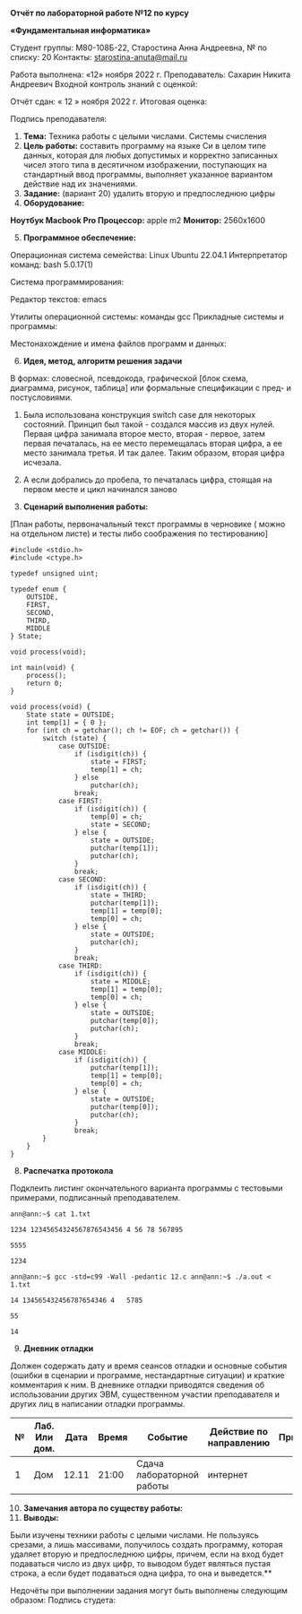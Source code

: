﻿**Отчёт по лабораторной работе №12 по курсу** 

**«Фундаментальная информатика»** 

Студент группы: М80-108Б-22, Старостина Анна Андреевна, № по списку: 20 Контакты: <starostina-anuta@mail.ru> 

Работа выполнена: «12» ноября 2022 г. Преподаватель: Сахарин Никита Андреевич Входной контроль знаний с оценкой: 

Отчёт сдан: « 12 » ноября 2022 г. Итоговая оценка: 

Подпись преподавателя:    

1. **Тема:** Техника работы с целыми числами. Системы счисления 
1. **Цель работы:** составить программу на языке Си в целом типе данных, которая для любых допустимых и корректно записанных чисел этого типа в десятичном изображении,  поступающих  на  стандартный  ввод  программы,  выполняет указанное вариантом действие над их значениями. 
1. **Задание:** (вариант 20) удалить вторую и предпоследнюю цифры 
1. **Оборудование:**  

**Ноутбук Macbook Pro  Процессор:** apple m2  **Монитор:** 2560х1600 

5. **Программное обеспечение:**  

Операционная система семейства: Linux Ubuntu 22.04.1 Интерпретатор команд: bash 5.0.17(1) 

Система программирования:  

Редактор текстов: emacs 

Утилиты операционной системы: команды gcc Прикладные системы и программы: 

Местонахождение и имена файлов программ и данных: 

6. **Идея, метод, алгоритм решения задачи** 

В  формах:  словесной,  псевдокода,  графической  [блок  схема,  диаграмма,  рисунок, таблица] или формальные спецификации с пред- и постусловиями. 

1. Была  использована  конструкция  switch  case  для  некоторых  состояний.  Принцип был такой - создался массив из двух нулей. Первая цифра занимала второе место, вторая - первое, затем первая печаталась, на ее место перемещалась вторая цифра, а ее место занимала третья. И так далее. Таким образом, вторая цифра исчезала. 
1. А если добрались до пробела, то печаталась цифра, стоящая на первом месте и цикл начинался заново 

7. **Сценарий выполнения работы:** 

[План работы, первоначальный текст программы в черновике ( можно на отдельном листе) и тесты либо соображения по тестированию] 
```
#include <stdio.h>
#include <ctype.h>

typedef unsigned uint;

typedef enum {
    OUTSIDE,
    FIRST,
    SECOND,
    THIRD,
    MIDDLE
} State;

void process(void);

int main(void) {
    process();
    return 0;
}

void process(void) {
    State state = OUTSIDE;
    int temp[1] = { 0 };
    for (int ch = getchar(); ch != EOF; ch = getchar()) {
        switch (state) {
            case OUTSIDE:
                if (isdigit(ch)) {
                    state = FIRST;
                    temp[1] = ch;
                } else
                    putchar(ch);
                break;
            case FIRST:
                if (isdigit(ch)) {
                    temp[0] = ch;
                    state = SECOND;
                } else {
                    state = OUTSIDE;
                    putchar(temp[1]);
                    putchar(ch);
                }
                break;
            case SECOND:
                if (isdigit(ch)) {
                    state = THIRD;
                    putchar(temp[1]);
                    temp[1] = temp[0];
                    temp[0] = ch;
                } else {
                    state = OUTSIDE;
                    putchar(ch);
                }
                break;
            case THIRD:
                if (isdigit(ch)) {
                    state = MIDDLE;
                    temp[1] = temp[0];
                    temp[0] = ch;
                } else {
                    state = OUTSIDE;
                    putchar(temp[0]);
                    putchar(ch);
                }
                break;
            case MIDDLE:
                if (isdigit(ch)) {
                    putchar(temp[1]);
                    temp[1] = temp[0];
                    temp[0] = ch;
                } else {
                    state = OUTSIDE;
                    putchar(temp[0]);
                    putchar(ch);
                }
                break;
        }
    }
}
```
8. **Распечатка протокола**  

Подклеить  листинг  окончательного  варианта  программы  с  тестовыми  примерами, подписанный преподавателем. 
```
ann@ann:~$ cat 1.txt 

1234 12345654324567876543456 4 56 78 567895 

5555  

1234     

ann@ann:~$ gcc -std=c99 -Wall -pedantic 12.c ann@ann:~$ ./a.out < 1.txt 

14 134565432456787654346 4   5785 

55  

14 
```
9. **Дневник отладки** 

Должен  содержать  дату  и  время  сеансов  отладки  и  основные  события  (ошибки  в сценарии и программе, нестандартные ситуации) и краткие комментария к ним. В дневнике отладки приводятся сведения об использовании других ЭВМ, существенном участии преподавателя и других лиц в написании отладки программы. 



|**№**|**Лаб. Или дом.**|**Дата**|**Время**|**Событие**|**Действие по направлению**|**Примечание**|
| - | - | - | - | - | - | - |
|1|Дом|12.11|21:00|Сдача лабораторной работы|интернет||


10. **Замечания автора по существу работы:** 
11. **Выводы:** 

Были  изучены  техники  работы  с  целыми  числами.  Не  пользуясь  срезами,  а  лишь массивами, получилось создать программу, которая удаляет вторую и предпоследнюю цифры, причем, если на вход будет подаваться число из двух цифр, то выводом будет являться пустая строка, а если будет подаваться одна цифра, то она и выведется.**  

Недочёты при выполнении задания могут быть выполнены следующим образом: Подпись студета: 
